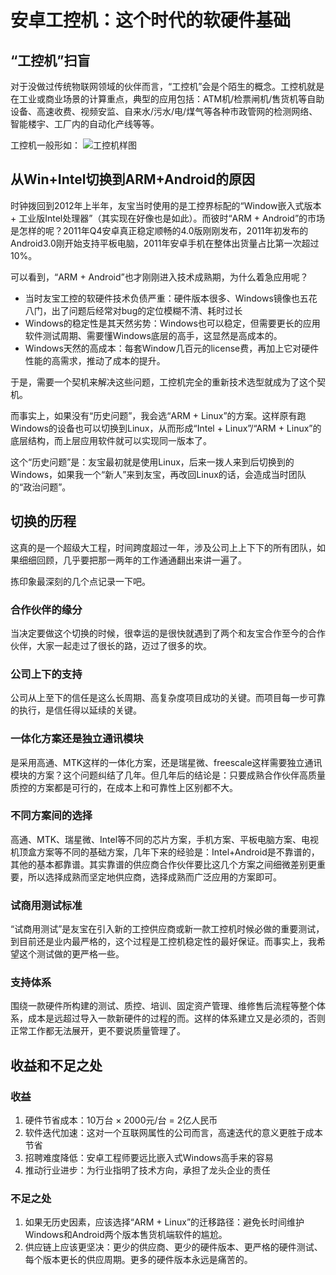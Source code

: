 # 安卓工控机：这个时代的软硬件基础

## “工控机”扫盲
对于没做过传统物联网领域的伙伴而言，“工控机”会是个陌生的概念。工控机就是在工业或商业场景的计算重点，典型的应用包括：ATM机/检票闸机/售货机等自助设备、高速收费、视频安监、自来水/污水/电/煤气等各种市政管网的检测网络、智能楼宇、工厂内的自动化产线等等。

工控机一般形如：
![工控机样图](http://www.cesipc.com/images/image/20181017110929192919.jpg)

## 从Win+Intel切换到ARM+Android的原因
时钟拨回到2012年上半年，友宝当时使用的是工控界标配的“Window嵌入式版本 + 工业版Intel处理器”（其实现在好像也是如此）。而彼时“ARM + Android”的市场是怎样的呢？2011年Q4安卓真正稳定顺畅的4.0版刚刚发布，2011年初发布的Android3.0刚开始支持平板电脑，2011年安卓手机在整体出货量占比第一次超过10%。

可以看到，“ARM + Android”也才刚刚进入技术成熟期，为什么着急应用呢？

- 当时友宝工控的软硬件技术负债严重：硬件版本很多、Windows镜像也五花八门，出了问题后经常对bug的定位模糊不清、耗时过长
- Windows的稳定性是其天然劣势：Windows也可以稳定，但需要更长的应用软件测试周期、需要懂Windows底层的高手，这显然是高成本的。
- Windows天然的高成本：每套Window几百元的license费，再加上它对硬件性能的高需求，推动了成本的提升。

于是，需要一个契机来解决这些问题，工控机完全的重新技术选型就成为了这个契机。

而事实上，如果没有“历史问题”，我会选“ARM + Linux”的方案。这样原有跑Windows的设备也可以切换到Linux，从而形成“Intel + Linux”/“ARM + Linux”的底层结构，而上层应用软件就可以实现同一版本了。

这个“历史问题”是：友宝最初就是使用Linux，后来一拨人来到后切换到的Windows，如果我一个“新人”来到友宝，再改回Linux的话，会造成当时团队的“政治问题”。

## 切换的历程
这真的是一个超级大工程，时间跨度超过一年，涉及公司上上下下的所有团队，如果细细回顾，几乎要把那一两年的工作通通翻出来讲一遍了。

拣印象最深刻的几个点记录一下吧。
### 合作伙伴的缘分
当决定要做这个切换的时候，很幸运的是很快就遇到了两个和友宝合作至今的合作伙伴，大家一起走过了很长的路，迈过了很多的坎。
### 公司上下的支持
公司从上至下的信任是这么长周期、高复杂度项目成功的关键。而项目每一步可靠的执行，是信任得以延续的关键。
### 一体化方案还是独立通讯模块
是采用高通、MTK这样的一体化方案，还是瑞星微、freescale这样需要独立通讯模块的方案？这个问题纠结了几年。但几年后的结论是：只要成熟合作伙伴高质量质控的方案都是可行的，在成本上和可靠性上区别都不大。
### 不同方案间的选择
高通、MTK、瑞星微、Intel等不同的芯片方案，手机方案、平板电脑方案、电视机顶盒方案等不同的基础方案，几年下来的经验是：Intel+Android是不靠谱的，其他的基本都靠谱。其实靠谱的供应商合作伙伴要比这几个方案之间细微差别更重要，所以选择成熟而坚定地供应商，选择成熟而广泛应用的方案即可。
### 试商用测试标准
“试商用测试”是友宝在引入新的工控供应商或新一款工控机时候必做的重要测试，到目前还是业内最严格的，这个过程是工控机稳定性的最好保证。而事实上，我希望这个测试做的更严格一些。
### 支持体系
围绕一款硬件所构建的测试、质控、培训、固定资产管理、维修售后流程等整个体系，成本是远超过导入一款新硬件的过程的而。这样的体系建立又是必须的，否则正常工作都无法展开，更不要说质量管理了。

## 收益和不足之处
### 收益
1. 硬件节省成本：10万台 × 2000元/台 = 2亿人民币
2. 软件迭代加速：这对一个互联网属性的公司而言，高速迭代的意义更胜于成本节省
3. 招聘难度降低：安卓工程师要远比嵌入式Windows高手来的容易
4. 推动行业进步：为行业指明了技术方向，承担了龙头企业的责任
### 不足之处
1. 如果无历史因素，应该选择“ARM + Linux”的迁移路径：避免长时间维护Windows和Android两个版本售货机端软件的尴尬。
2. 供应链上应该更坚决：更少的供应商、更少的硬件版本、更严格的硬件测试、每个版本更长的供应周期。更多的硬件版本永远是痛苦的。
